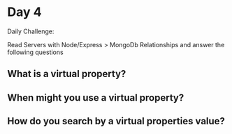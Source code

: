 # Day 4

Daily Challenge:

Read Servers with Node/Express > MongoDb Relationships and answer the following questions

## What is a virtual property?

## When might you use a virtual property?

## How do you search by a virtual properties value?